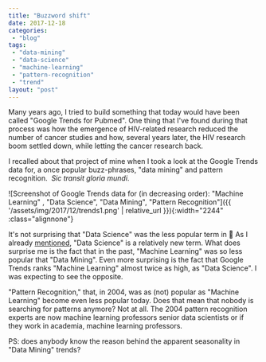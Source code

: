 ```yaml
---
title: "Buzzword shift"
date: 2017-12-18
categories: 
 - "blog"
tags: 
 - "data-mining"
 - "data-science"
 - "machine-learning"
 - "pattern-recognition"
 - "trend"
layout: "post"
---
```


Many years ago, I tried to build something that today would have been called "Google Trends for Pubmed". One thing that I've found during that process was how the emergence of HIV-related research reduced the number of cancer studies and how, several years later, the HIV research boom settled down, while letting the cancer research back.

I recalled about that project of mine when I took a look at the Google Trends data for, a once popular buzz-phrases, "data mining" and pattern recognition.  *Sic transit gloria mundi*.

![Screenshot of Google Trends data for (in decreasing order): "Machine Learning" , "Data Science", "Data Mining", "Pattern Recognition"]({{ '/assets/img/2017/12/trends1.png' | relative_url }}){:width="2244" :class="alignnone"}

It's not surprising that "Data Science" was the less popular term in  As I already [mentioned](http://gorelik.net/2017/05/29/dont-study-data-science/), "Data Science" is a relatively new term. What does surprise me is the fact that in the past, "Machine Learning" was so less popular that "Data Mining". Even more surprising is the fact that Google Trends ranks "Machine Learning" almost twice as high, as "Data Science". I was expecting to see the opposite.

"Pattern Recognition," that, in 2004, was as (not) popular as "Machine Learning" become even less popular today. Does that mean that nobody is searching for patterns anymore? Not at all. The 2004 pattern recognition experts are now machine learning professors senior data scientists or if they work in academia, machine learning professors.

PS: does anybody know the reason behind the apparent seasonality in "Data Mining" trends?
